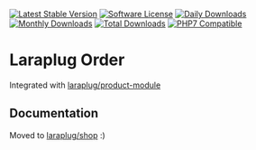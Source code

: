 [![Latest Stable Version](https://poser.pugx.org/laraplug/order-module/v/stable.svg?format=flat-square)](https://github.com/laraplug/order-module/releases)
[![Software License](https://poser.pugx.org/laraplug/order-module/license.svg?format=flat-square)](LICENSE)
[![Daily Downloads](https://poser.pugx.org/laraplug/order-module/d/daily.svg?format=flat-square)](https://packagist.org/packages/laraplug/order-module)
[![Monthly Downloads](https://poser.pugx.org/laraplug/order-module/d/monthly.svg?format=flat-square)](https://packagist.org/packages/laraplug/order-module)
[![Total Downloads](https://poser.pugx.org/laraplug/order-module/d/total.svg?format=flat-square)](https://packagist.org/packages/laraplug/order-module)
[![PHP7 Compatible](https://img.shields.io/badge/php-7-green.svg?style=flat-square)](https://packagist.org/packages/laraplug/order-module)

# Laraplug Order

Integrated with [laraplug/product-module](https://github.com/laraplug/product-module)

## Documentation

Moved to [laraplug/shop](https://github.com/laraplug/shop) :)
